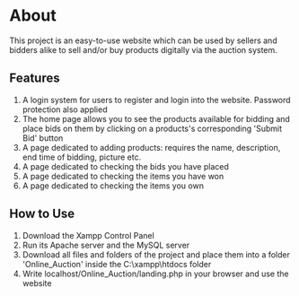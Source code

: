 # About 

This project is an easy-to-use website which can be used by sellers and bidders alike to sell and/or buy products digitally via the auction system.

## Features

1. A login system for users to register and login into the website. Password protection also applied
2. The home page allows you to see the products available for bidding and place bids on them by clicking on a products's corresponding 'Submit Bid' button 
3. A page dedicated to adding products: requires the name, description, end time of bidding, picture etc.
4. A page dedicated to checking the bids you have placed
5. A page dedicated to checking the items you have won
6. A page dedicated to checking the items you own

## How to Use

1. Download the Xampp Control Panel
2. Run its Apache server and the MySQL server
3. Download all files and folders of the project and place them into a folder 'Online_Auction' inside the C:\\xampp\htdocs folder
4. Write localhost/Online_Auction/landing.php in your browser and use the website

